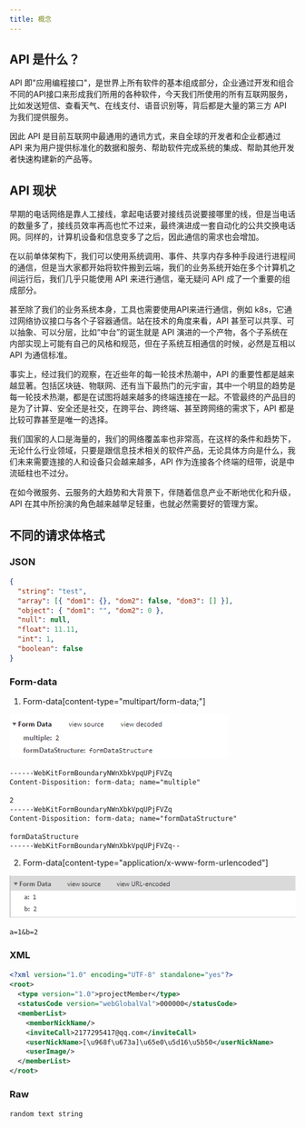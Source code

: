 ```yaml
---
title: 概念
---
```

## API 是什么？
API 即"应用编程接口"，是世界上所有软件的基本组成部分，企业通过开发和组合不同的API接口来形成我们所用的各种软件，今天我们所使用的所有互联网服务，比如发送短信、查看天气、在线支付、语音识别等，背后都是大量的第三方 API 为我们提供服务。

因此 API 是目前互联网中最通用的通讯方式，来自全球的开发者和企业都通过 API 来为用户提供标准化的数据和服务、帮助软件完成系统的集成、帮助其他开发者快速构建新的产品等。
## API 现状
早期的电话网络是靠人工接线，拿起电话要对接线员说要接哪里的线，但是当电话的数量多了，接线员效率再高也忙不过来，最终演进成一套自动化的公共交换电话网。同样的，计算机设备和信息变多了之后，因此通信的需求也会增加。

在以前单体架构下，我们可以使用系统调用、事件、共享内存多种手段进行进程间的通信，但是当大家都开始将软件搬到云端，我们的业务系统开始在多个计算机之间运行后，我们几乎只能使用 API 来进行通信，毫无疑问 API 成了一个重要的组成部分。

甚至除了我们的业务系统本身，工具也需要使用API来进行通信，例如 k8s，它通过网络协议接口与各个子容器通信。站在技术的角度来看，API 甚至可以共享、可以抽象、可以分层，比如“中台”的诞生就是 API 演进的一个产物，各个子系统在内部实现上可能有自己的风格和规范，但在子系统互相通信的时候，必然是互相以 API 为通信标准。

事实上，经过我们的观察，在近些年的每一轮技术热潮中，API 的重要性都是越来越显著。包括区块链、物联网、还有当下最热门的元宇宙，其中一个明显的趋势是每一轮技术热潮，都是在试图将越来越多的终端连接在一起。不管最终的产品目的是为了计算、安全还是社交，在跨平台、跨终端、甚至跨网络的需求下，API 都是比较可靠甚至是唯一的选择。

我们国家的人口是海量的，我们的网络覆盖率也非常高，在这样的条件和趋势下，无论什么行业领域，只要是跟信息技术相关的软件产品，无论具体方向是什么，我们未来需要连接的人和设备只会越来越多，API 作为连接各个终端的纽带，说是中流砥柱也不过分。

在如今微服务、云服务的大趋势和大背景下，伴随着信息产业不断地优化和升级，API 在其中所扮演的角色越来越举足轻重，也就必然需要好的管理方案。
## 不同的请求体格式
### JSON
```json
{
  "string": "test",
  "array": [{ "dom1": {}, "dom2": false, "dom3": [] }],
  "object": { "dom1": "", "dom2": 0 },
  "null": null,
  "float": 11.11,
  "int": 1,
  "boolean": false
}
```
### Form-data
1. Form-data[content-type="multipart/form-data;"]

![](../assets/images/formdata.png) 

```Text
------WebKitFormBoundaryNWnXbkVpqUPjFVZq
Content-Disposition: form-data; name="multiple"

2
------WebKitFormBoundaryNWnXbkVpqUPjFVZq
Content-Disposition: form-data; name="formDataStructure"

formDataStructure
------WebKitFormBoundaryNWnXbkVpqUPjFVZq--
```

2. Form-data[content-type="application/x-www-form-urlencoded"]

![](../assets/images/form-data-x-www.png) 

```text
a=1&b=2
```
### XML
```xml
<?xml version="1.0" encoding="UTF-8" standalone="yes"?>
<root>
  <type version="1.0">projectMember</type>
  <statusCode version="webGlobalVal">000000</statusCode>
  <memberList>
    <memberNickName/>
    <inviteCall>2177295417@qq.com</inviteCall>
    <userNickName>[\u968f\u673a]\u65e0\u5d16\u5b50</userNickName>
    <userImage/>
  </memberList>
</root>
```
### Raw
```text
random text string
```